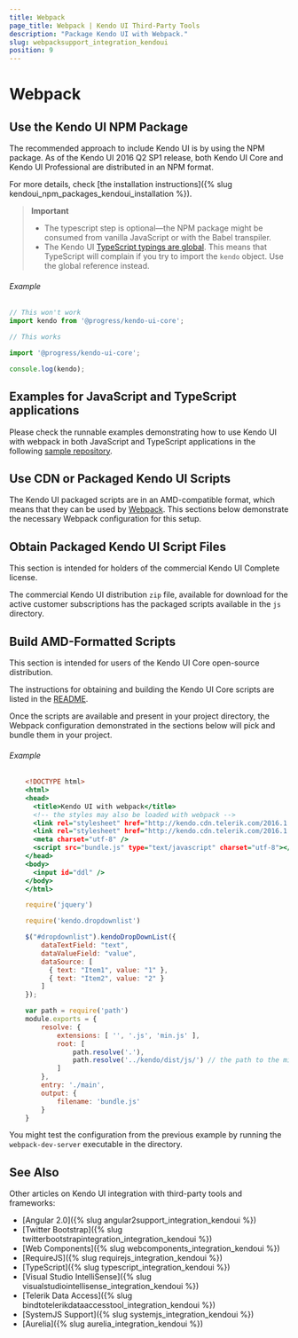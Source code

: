 ```yaml
---
title: Webpack
page_title: Webpack | Kendo UI Third-Party Tools
description: "Package Kendo UI with Webpack."
slug: webpacksupport_integration_kendoui
position: 9
---
```


# Webpack

## Use the Kendo UI NPM Package

The recommended approach to include Kendo UI is by using the NPM package. As of the Kendo UI 2016 Q2 SP1 release, both Kendo UI Core and Kendo UI Professional are distributed in an NPM format.

For more details, check [the installation instructions]({% slug kendoui_npm_packages_kendoui_installation %}).

> **Important**
> * The typescript step is optional&mdash;the NPM package might be consumed from vanilla JavaScript or with the Babel transpiler.
> * The Kendo UI [TypeScript typings are global](https://github.com/typings/typings/blob/master/docs/faq.md#what-are-global-dependencies). This means that TypeScript will complain if you try to import the `kendo` object. Use the global reference instead.

###### Example

```typescript
// This won't work
import kendo from '@progress/kendo-ui-core';

// This works

import '@progress/kendo-ui-core';

console.log(kendo);
```
## Examples for JavaScript and TypeScript applications

Please check the runnable examples demonstrating how to use Kendo UI with webpack in both JavaScript and TypeScript applications in the following [sample repository](https://github.com/telerik/kendo-ui-npm-example/tree/master/typescript-webpack).

## Use CDN or Packaged Kendo UI Scripts

The Kendo UI packaged scripts are in an AMD-compatible format, which means that they can be used by [Webpack](http://webpack.github.io). This sections below demonstrate the necessary Webpack configuration for this setup.

## Obtain Packaged Kendo UI Script Files

This section is intended for holders of the commercial Kendo UI Complete license.

The commercial Kendo UI distribution `zip` file, available for download for the active customer subscriptions has the packaged scripts available in the `js` directory.

## Build AMD-Formatted Scripts

This section is intended for users of the Kendo UI Core open-source distribution.

The instructions for obtaining and building the Kendo UI Core scripts are listed in the [README](https://github.com/telerik/kendo-ui-core#how-to-build-kendo-ui-core).

Once the scripts are available and present in your project directory, the Webpack configuration demonstrated in the sections below will pick and bundle them in your project.

###### Example

```tab-index.html
    <!DOCTYPE html>
    <html>
    <head>
      <title>Kendo UI with webpack</title>
      <!-- the styles may also be loaded with webpack -->
      <link rel="stylesheet" href="http://kendo.cdn.telerik.com/2016.1.112/styles/kendo.common.min.css">
      <link rel="stylesheet" href="http://kendo.cdn.telerik.com/2016.1.112/styles/kendo.default.min.css">
      <meta charset="utf-8" />
      <script src="bundle.js" type="text/javascript" charset="utf-8"></script>
    </head>
    <body>
      <input id="ddl" />
    </body>
    </html>
```
```tab-main.js
    require('jquery')

    require('kendo.dropdownlist')

    $("#dropdownlist").kendoDropDownList({
        dataTextField: "text",
        dataValueField: "value",
        dataSource: [
          { text: "Item1", value: "1" },
          { text: "Item2", value: "2" }
        ]
    });
```
```tab-webpack.config.js
    var path = require('path')
    module.exports = {
        resolve: {
            extensions: [ '', '.js', 'min.js' ],
            root: [
                path.resolve('.'),
                path.resolve('../kendo/dist/js/') // the path to the minified scripts
            ]
        },
        entry: './main',
        output: {
            filename: 'bundle.js'
        }
    }
```

You might test the configuration from the previous example by running the `webpack-dev-server` executable in the directory.

## See Also

Other articles on Kendo UI integration with third-party tools and frameworks:

* [Angular 2.0]({% slug angular2support_integration_kendoui %})
* [Twitter Bootstrap]({% slug twitterbootstrapintegration_integration_kendoui %})
* [Web Components]({% slug webcomponents_integration_kendoui %})
* [RequireJS]({% slug requirejs_integration_kendoui %})
* [TypeScript]({% slug typescript_integration_kendoui %})
* [Visual Studio IntelliSense]({% slug visualstudiointellisense_integration_kendoui %})
* [Telerik Data Access]({% slug bindtotelerikdataaccesstool_integration_kendoui %})
* [SystemJS Support]({% slug systemjs_integration_kendoui %})
* [Aurelia]({% slug aurelia_integration_kendoui %})
